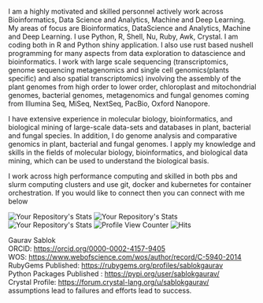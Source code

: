 I am a highly motivated and skilled personnel actively work across Bioinformatics, Data Science and Analytics, Machine and Deep Learning. My areas of focus are Bioinformatics, DataScience and Analytics, Machine and Deep Learning. I use Python, R, Shell, Nu, Ruby, Awk, Crystal. I am coding both in R and Python shiny application. I also use rust based nushell programming for many aspects from data exploration to datascience and bioinformatics. I work with large scale sequencing (transcriptomics, genome sequencing metagenomics and single cell genomics(plants specific) and also spatial transcriptomics) involving the assembly of the plant genomes from high order to lower order, chloroplast and mitochondrial genomes, bacterial genomes, metagenomics and fungal genomes coming from Illumina Seq, MiSeq, NextSeq, PacBio, Oxford Nanopore. 

I have extensive experience in molecular biology, bioinformatics, and biological mining of large-scale data-sets and databases in plant, bacterial and fungal species. In addition, I do genome analysis and comparative genomics in plant, bacterial and fungal genomes. I apply my knowledge and skills in the fields of molecular biology, bioinformatics, and biological data mining, which can be used to understand the biological basis. 

I work across high performance computing and skilled in both pbs and slurm computing clusters and use git, docker and kubernetes for container orchestration. If you would like to connect then you can connect with me below

![Your Repository's Stats](https://github-readme-stats.vercel.app/api?username=sablokgaurav&show_icons=true)
![Your Repository's Stats](https://github-readme-stats.vercel.app/api/top-langs/?username=sablokgaurav&theme=blue-green)
![Your Repository's Stats](https://contrib.rocks/image?repo=sablokgaurav/Python)
![Profile View Counter](https://komarev.com/ghpvc/?username=sablokgaurav)
![Hits](https://hitcounter.pythonanywhere.com/count/tag.svg?url=https://github.com/sablokgaurav/Python)


Gaurav Sablok \
ORCID: https://orcid.org/0000-0002-4157-9405 \
WOS: https://www.webofscience.com/wos/author/record/C-5940-2014 \
RubyGems Published: https://rubygems.org/profiles/sablokgaurav \
Python Packages Published : https://pypi.org/user/sablokgaurav/ \
Crystal Profile: https://forum.crystal-lang.org/u/sablokgaurav/ \
assumptions lead to failures and efforts lead to success. 


